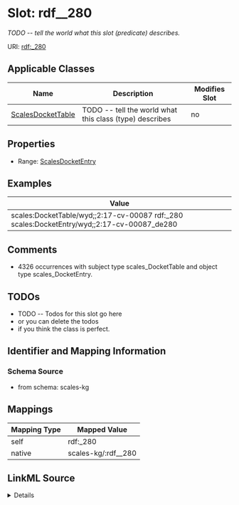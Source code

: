 

# Slot: rdf__280


_TODO -- tell the world what this slot (predicate) describes._





URI: [rdf:_280](http://www.w3.org/1999/02/22-rdf-syntax-ns#_280)



<!-- no inheritance hierarchy -->





## Applicable Classes

| Name | Description | Modifies Slot |
| --- | --- | --- |
| [ScalesDocketTable](../classes/ScalesDocketTable.md) | TODO -- tell the world what this class (type) describes |  no  |







## Properties

* Range: [ScalesDocketEntry](../classes/ScalesDocketEntry.md)






## Examples

| Value |
| --- |
| scales:DocketTable/wyd;;2:17-cv-00087 rdf:_280 scales:DocketEntry/wyd;;2:17-cv-00087_de280 |

## Comments

* 4326 occurrences with subject type scales_DocketTable and object type scales_DocketEntry.

## TODOs

* TODO -- Todos for this slot go here
* or you can delete the todos
* if you think the class is perfect.

## Identifier and Mapping Information







### Schema Source


* from schema: scales-kg




## Mappings

| Mapping Type | Mapped Value |
| ---  | ---  |
| self | rdf:_280 |
| native | scales-kg/:rdf__280 |




## LinkML Source

<details>
```yaml
name: rdf__280
description: TODO -- tell the world what this slot (predicate) describes.
todos:
- TODO -- Todos for this slot go here
- or you can delete the todos
- if you think the class is perfect.
comments:
- 4326 occurrences with subject type scales_DocketTable and object type scales_DocketEntry.
examples:
- value: scales:DocketTable/wyd;;2:17-cv-00087 rdf:_280 scales:DocketEntry/wyd;;2:17-cv-00087_de280
from_schema: scales-kg
rank: 1000
slot_uri: rdf:_280
alias: rdf__280
domain_of:
- scales_DocketTable
range: scales_DocketEntry

```
</details>